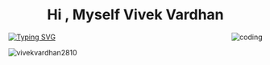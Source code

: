 <h1 align="center"> Hi , Myself Vivek Vardhan</h1>
<a href="https://git.io/typing-svg"><img src="https://readme-typing-svg.herokuapp.com?font=Fira+Code&weight=900&size=25&duration=3000&pause=1000&color=11F791&background=3BFFFD00&vCenter=true&lines=+I+am+a+passionate+learner+;Web+developer;Machine+learning+engineer;Learning+new+skills+everyday" alt="Typing SVG" /></a>
<img align="right" alt="coding" width:"400" src="https://media4.giphy.com/media/L8K62iTDkzGX6/giphy.gif">
<br>
<p align="left"> <img src="https://komarev.com/ghpvc/?username=vivekvardhan2810&label=Profile%20views&color=0e75b6&style=flat" alt="vivekvardhan2810" /> </p>
</br>
